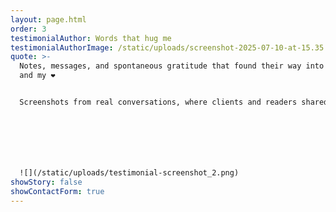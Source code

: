 ```yaml
---
layout: page.html
order: 3
testimonialAuthor: Words that hug me
testimonialAuthorImage: /static/uploads/screenshot-2025-07-10-at-15.35.23.png
quote: >-
  Notes, messages, and spontaneous gratitude that found their way into my inbox
  and my ❤️


  Screenshots from real conversations, where clients and readers shared how my work touched their lives 💌







  ![](/static/uploads/testimonial-screenshot_2.png)
showStory: false
showContactForm: true
---
```

